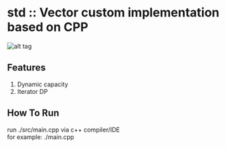 # std :: Vector custom implementation based on CPP

![alt tag](https://github.com/orel1212/MyWorks/blob/main/General%20-%20programming%20languages/CPP/VectorImplementation/running_example.png)
## Features
1. Dynamic capacity <br>
2. Iterator DP
## How To Run
run ./src/main.cpp via c++ compiler/IDE <br>
for example: ./main.cpp <br>
